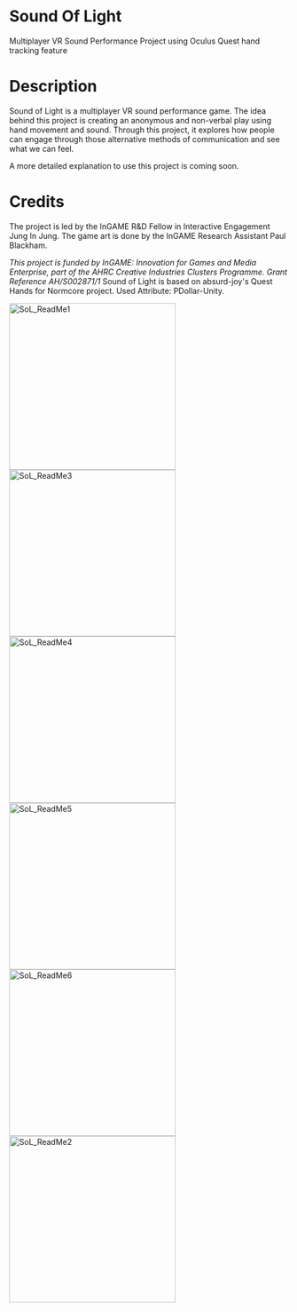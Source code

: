 # Sound Of Light
Multiplayer VR Sound Performance Project using Oculus Quest hand tracking feature

# Description
Sound of Light is a multiplayer VR sound performance game. The idea behind this project is creating an anonymous and non-verbal play using hand movement and sound. Through this project, it explores how people can engage through those alternative methods of communication and see what we can feel.

A more detailed explanation to use this project is coming soon.

# Credits
The project is led by the InGAME R&D Fellow in Interactive Engagement Jung In Jung.
The game art is done by the InGAME Research Assistant Paul Blackham. 

*This project is funded by InGAME: Innovation for Games and Media Enterprise, part of the AHRC Creative Industries Clusters Programme. Grant Reference AH/S002871/1* 
Sound of Light is based on absurd-joy's Quest Hands for Normcore project.
Used Attribute: PDollar-Unity.



<img width="300" alt="SoL_ReadMe1" src="https://user-images.githubusercontent.com/58564058/175811358-0a2f2af1-5446-4cba-a3c5-18c4c834ce38.png"> <img width="300" alt="SoL_ReadMe3" src="https://user-images.githubusercontent.com/58564058/175811375-da4daf51-56ad-4972-a3c4-d9c99bc75365.png"> <img width="300" alt="SoL_ReadMe4" src="https://user-images.githubusercontent.com/58564058/175811385-72a95233-2d09-4080-81ef-b33a4988e332.png">
<img width="300" alt="SoL_ReadMe5" src="https://user-images.githubusercontent.com/58564058/175811484-b298a277-ab2a-49ad-872f-b6497ccd0b46.png"> <img width="300" alt="SoL_ReadMe6" src="https://user-images.githubusercontent.com/58564058/175811485-5ae79dfb-90ed-4b3d-b5ca-208881be6474.png"> <img width="300" alt="SoL_ReadMe2" src="https://user-images.githubusercontent.com/58564058/175811505-8e7c23ef-5c32-4d03-b14b-c9961d0fa29a.png">




